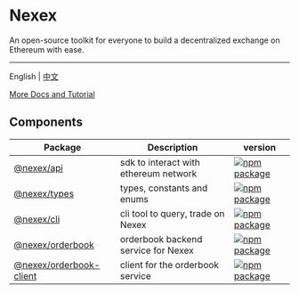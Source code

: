 # Nexex
An open-source toolkit for everyone to build a decentralized exchange on Ethereum with ease.

---

English | [中文](README-zh_CN.md)

[More Docs and Tutorial](https://nexex.gitbook.io/nexex-toolkit/)

## Components

| Package | Description  | version  |
|---|---|---|
| [@nexex/api](packages/api/README.md)  | sdk to interact with ethereum network  |  [![npm package](https://img.shields.io/npm/v/@nexex/api.svg?style=flat-square)](https://www.npmjs.org/package/@nexex/api) |
| [@nexex/types](packages/types/README.md)  | types, constants and enums  |  [![npm package](https://img.shields.io/npm/v/@nexex/types.svg?style=flat-square)](https://www.npmjs.org/package/@nexex/types) |
| [@nexex/cli](packages/cli/README.md)  | cli tool to query, trade on Nexex   |  [![npm package](https://img.shields.io/npm/v/@nexex/cli.svg?style=flat-square)](https://www.npmjs.org/package/@nexex/cli) |
| [@nexex/orderbook](packages/orderbook/README.md)  | orderbook backend service for Nexex   |  [![npm package](https://img.shields.io/npm/v/@nexex/orderbook.svg?style=flat-square)](https://www.npmjs.org/package/@nexex/orderbook) |
| [@nexex/orderbook-client](packages/orderbook-client/README.md)  | client for the orderbook service   |  [![npm package](https://img.shields.io/npm/v/@nexex/orderbook-client.svg?style=flat-square)](https://www.npmjs.org/package/@nexex/orderbook-client) |
 



